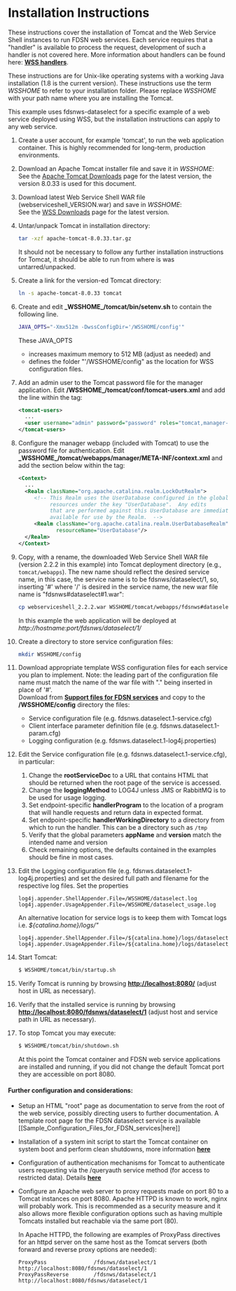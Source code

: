 # Installation Instructions

These instructions cover the installation of Tomcat and the Web Service
Shell instances to run FDSN web services. Each service requires that a
"handler" is available to process the request, development of such a
handler is not covered here. More information about handlers can be
found here: [**WSS
handlers**](HandlerRequirements).

These instructions are for Unix-like operating systems with a working
Java installation (1.8 is the current version). These instructions use
the term *WSSHOME* to refer to your installation folder. Please replace
*WSSHOME* with your path name where you are installing the Tomcat.

This example uses fdsnws-dataselect for a specific example of a web
service deployed using WSS, but the installation instructions can apply
to any web service.

1. Create a user account, for example 'tomcat', to run the
web application container. This is highly recommended for long-term,
production environments.

2. Download an Apache Tomcat installer file and save it in *WSSHOME*:\
See the [Apache Tomcat
Downloads](http://tomcat.apache.org/download-80.cgi) page for the latest
version, the version 8.0.33 is used for this document.

3. Download latest Web Service Shell WAR file
(webserviceshell\_VERSION.war) and save in *WSSHOME*:\
See the [WSS Downloads](/projects/webserviceshell/files) page for the
latest version.

4. Untar/unpack Tomcat in installation directory:
    ``` bash
    tar -xzf apache-tomcat-8.0.33.tar.gz
    ```
    It should not be necessary to follow any further installation
    instructions for Tomcat, it should be able to run from where is was
    untarred/unpacked.

5. Create a link for the version-ed Tomcat directory:
    ``` bash
    ln -s apache-tomcat-8.0.33 tomcat
    ```

6. Create and edit **\_WSSHOME\_/tomcat/bin/setenv.sh** to contain the
following line.
    ``` bash
    JAVA_OPTS="-Xmx512m -DwssConfigDir='/WSSHOME/config'"
    ```
    These JAVA_OPTS
      - increases maximum memory to 512 MB (adjust as needed) and
      - defines the folder "'/WSSHOME/config" as the location for WSS
      configuration files.


7. Add an admin user to the Tomcat password file for the manager
application. Edit **/WSSHOME\_/tomcat/conf/tomcat-users.xml** and add
the <user> line within the <tomcat-users> tag:
    ``` XML
    <tomcat-users>
      ...
      <user username="admin" password="password" roles="tomcat,manager-gui"/>
    </tomcat-users>
    ```

8. Configure the manager webapp (included with Tomcat) to use the
password file for authentication. Edit
**\_WSSHOME\_/tomcat/webapps/manager/META-INF/context.xml** and add the
<Realm> section below within the <Context> tag:
    ``` XML
    <Context>
      ...
      <Realm className="org.apache.catalina.realm.LockOutRealm">
         <!-- This Realm uses the UserDatabase configured in the global JNDI
              resources under the key "UserDatabase".  Any edits
              that are performed against this UserDatabase are immediately
              available for use by the Realm.  -->
         <Realm className="org.apache.catalina.realm.UserDatabaseRealm"
                resourceName="UserDatabase"/>
      </Realm>
    </Context>
   ```

9. Copy, with a rename, the downloaded Web Service Shell WAR file
(version 2.2.2 in this example) into Tomcat deployment directory (e.g.,
`tomcat/webapps`). The new name should reflect the desired service name,
in this case, the service name is to be fdsnws/dataselect/1, so,
inserting '\#' where '/' is desired in the service name, the new war
file name is "fdsnws\#dataselect\#1.war":
    ``` bash
    cp webserviceshell_2.2.2.war WSSHOME/tomcat/webapps/fdsnws#dataselect#1.war
    ```
    In this example the web application will be deployed at *http://hostname:port/fdsnws/dataselect/1/*

10. Create a directory to store service configuration files:
    ``` bash
    mkdir WSSHOME/config
    ```

11. Download appropriate template WSS configuration files for each
service you plan to implement. Note: the leading part of the
configuration file name must match the name of the war file with "."
being inserted in place of '\#'.\
Download from [**Support files for FDSN
services**](WebServiceShell-2.4.x.md#servicecfg)
and copy to the **/WSSHOME/config** directory the files:
    - Service configuration file (e.g. fdsnws.dataselect.1-service.cfg)
    - Client interface parameter definition file (e.g.
fdsnws.dataselect.1-param.cfg)
    - Logging configuration (e.g. fdsnws.dataselect.1-log4j.properties)


12. Edit the Service configuration file (e.g.
fdsnws.dataselect.1-service.cfg), in particular:
    1. Change the **rootServiceDoc** to a URL that contains HTML that
should be returned when the root page of the service is accessed.
    2. Change the **loggingMethod** to LOG4J unless JMS or RabbitMQ is to
be used for usage logging.
    3. Set endpoint-specific **handlerProgram** to the location of a
program that will handle requests and return data in expected format.
    4. Set endpoint-specific **handlerWorkingDirectory** to a directory
from which to run the handler. This can be a directory such as `/tmp`
    5. Verify that the global parameters **appName** and **version** match
the intended name and version
    6. Check remaining options, the defaults contained in the examples
should be fine in most cases.


13. Edit the Logging configuration file (e.g.
fdsnws.dataselect.1-log4j.properties) and set the desired full path and
filename for the respective log files. Set the properties
    ```
    log4j.appender.ShellAppender.File=/WSSHOME/dataselect.log
    log4j.appender.UsageAppender.File=/WSSHOME/dataselect_usage.log
    ```
    An alternative location for service logs is to keep them with Tomcat
logs i.e. *${catalina.home}/logs/"*
    ```
    log4j.appender.ShellAppender.File=/${catalina.home}/logs/dataselect.log
    log4j.appender.UsageAppender.File=/${catalina.home}/logs/dataselect_usage.log
    ```

14. Start Tomcat:
    ``` bash
    $ WSSHOME/tomcat/bin/startup.sh
    ```

15. Verify Tomcat is running by browsing
[**http://localhost:8080/**](http://localhost:8080/) (adjust host in URL
as necessary).

16. Verify that the installed service is running by browsing
[**http://localhost:8080/fdsnws/dataselect/1**](http://localhost:8080/fdsnws/dataselect/1)
(adjust host and service path in URL as necessary).

17. To stop Tomcat you may execute:
    ``` bash
    $ WSSHOME/tomcat/bin/shutdown.sh
    ```
    At this point the Tomcat container and FDSN web service applications are
    installed and running, if you did not change the default Tomcat port
    they are accessible on port 8080.

#### Further configuration and considerations:
- Setup an HTML "root" page as documentation to serve from the root of the web
 service, possibly directing users to further documentation. A template root page
 for the FDSN dataselect service is available
 \[\[Sample\_Configuration\_Files\_for\_FDSN\_services|here\]\]

- Installation of a system init script to start the Tomcat container on system
 boot and perform clean shutdowns, more information [**here**](/projects/webserviceshell/wiki/Tomcat_setup#Step-6-Create-startup-script)
- Configuration of authentication mechanisms for Tomcat to authenticate users
 requesting via the /queryauth service method (for access to restricted data).
 Details [**here**](/projects/webserviceshell/wiki/Authentication)

- Configure an Apache web server to proxy requests made on port 80 to
 a Tomcat instances on port 8080. Apache HTTPD is known to work,
 nginx will probably work. This is recommended as a security measure and it
 also allows more flexible configuration options such as having multiple Tomcats
 installed but reachable via the same port (80).

    In Apache HTTPD, the following are examples of ProxyPass directives for an
    httpd server on the same host as the Tomcat servers (both forward and reverse
    proxy options are needed):
    ```
    ProxyPass               /fdsnws/dataselect/1 http://localhost:8080/fdsnws/dataselect/1
    ProxyPassReverse        /fdsnws/dataselect/1 http://localhost:8080/fdsnws/dataselect/1
    ```
